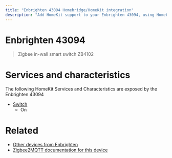 ```yaml
---
title: "Enbrighten 43094 Homebridge/HomeKit integration"
description: "Add HomeKit support to your Enbrighten 43094, using Homebridge, Zigbee2MQTT and homebridge-z2m."
---
```

<!---
This file has been GENERATED using src/docgen/docgen.ts
DO NOT EDIT THIS FILE MANUALLY!
-->
# Enbrighten 43094
> Zigbee in-wall smart switch ZB4102


# Services and characteristics
The following HomeKit Services and Characteristics are exposed by
the Enbrighten 43094

* [Switch](../../switch.md)
  * On


# Related
* [Other devices from Enbrighten](../index.md#enbrighten)
* [Zigbee2MQTT documentation for this device](https://www.zigbee2mqtt.io/devices/43094.html)